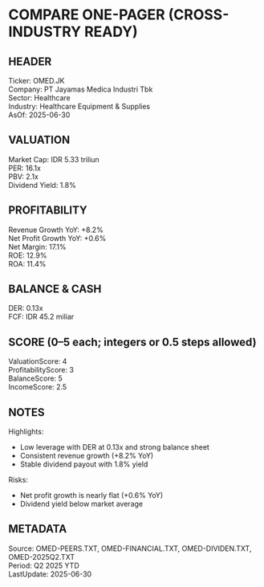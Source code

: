 # COMPARE ONE-PAGER (CROSS-INDUSTRY READY)

## HEADER
Ticker: OMED.JK  
Company: PT Jayamas Medica Industri Tbk  
Sector: Healthcare  
Industry: Healthcare Equipment & Supplies  
AsOf: 2025-06-30

## VALUATION
Market Cap: IDR 5.33 triliun  
PER: 16.1x  
PBV: 2.1x  
Dividend Yield: 1.8%

## PROFITABILITY
Revenue Growth YoY: +8.2%  
Net Profit Growth YoY: +0.6%  
Net Margin: 17.1%  
ROE: 12.9%  
ROA: 11.4%

## BALANCE & CASH
DER: 0.13x  
FCF: IDR 45.2 miliar

## SCORE (0–5 each; integers or 0.5 steps allowed)
ValuationScore: 4  
ProfitabilityScore: 3  
BalanceScore: 5  
IncomeScore: 2.5

## NOTES
Highlights:
- Low leverage with DER at 0.13x and strong balance sheet
- Consistent revenue growth (+8.2% YoY)
- Stable dividend payout with 1.8% yield

Risks:
- Net profit growth is nearly flat (+0.6% YoY)
- Dividend yield below market average

## METADATA
Source: OMED-PEERS.TXT, OMED-FINANCIAL.TXT, OMED-DIVIDEN.TXT, OMED-2025Q2.TXT  
Period: Q2 2025 YTD  
LastUpdate: 2025-06-30